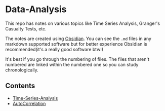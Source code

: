 # Data-Analysis
This repo has notes on various topics like Time Series Analysis, Granger's Casualty Tests, etc.

The notes are created using [Obsidian](https://obsidian.md/). You can see the `.md` files in any markdown supported software but for better experience Obsidian is recommended(it's a really good software btw!)

It's best if you go through the numbering of files. The files that aren't numbered are linked within the numbered one so you can study chronologically.

## Contents
* [Time-Series-Analysis](./ObsidianNote/1-Time%20Series%20Analysis.md)
* [AutoCorrelation](./ObsidianNote/2-Autocorrelation.md)